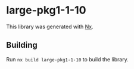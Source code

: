 # large-pkg1-1-10

This library was generated with [Nx](https://nx.dev).

## Building

Run `nx build large-pkg1-1-10` to build the library.
